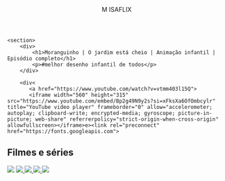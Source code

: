 
<head>
    <link rel="stylesheet" href="styles.css">
    <title>Aluraflix</title>
</head>

<body>
    <header>M ISAFLIX</header>

    <section>
        <div>
            <h1>Moranguinho | O jardim está cheio | Animação infantil | Episódio completo</h1>
            <p>#melhor desenho infantil de todos</p>
        </div>

        <div<
           <a href="https://www.youtube.com/watch?v=vtmm403l15Q">
           <iframe width="560" height="315" src="https://www.youtube.com/embed/Bp2g49N9y2s?si=xFksXa6OfOmbcylr" title="YouTube video player" frameborder="0" allow="accelerometer; autoplay; clipboard-write; encrypted-media; gyroscope; picture-in-picture; web-share" referrerpolicy="strict-origin-when-cross-origin" allowfullscreen></iframe>e><link rel="preconnect" href="https://fonts.googleapis.com">
<link rel="preconnect" href="https://fonts.gstatic.com" crossorigin>
<link href="https://fonts.googleapis.com/css2?family=Roboto+Condensed:ital,wght@0,100..900;1,100..900&display=swap" rel="stylesheet">
           </a>
        </div>
    </section>
    
   <section class="categoria">
         <h2>Filmes e séries</h2>
         <div >
             <img src="https://www.youtube.com/watch?v=vtmm403l15Q" />
             </a>
             <a href="https://www.youtube.com/watch?v=nCmIwcycUJ8">
                 <img src="https://www.youtube.com/watch?v=076h6h_7nw0" />
             </a>
             <a href="https://www.youtube.com/watch?v=FvRmEapoHRc">
                 <img src="https://img.youtube.com/vi/FvRmEapoHRc/maxresdefault.jpg" />
             </a>
             <a href="https://www.youtube.com/watch?v=Ipkw_hWW-Hw">
                 <img src="https://img.youtube.com/vi/Ipkw_hWW-Hw/maxresdefault.jpg" />
             </a>
             <a href="https://www.youtube.com/watch?v=d4DzMNGoyis">
                 <img src="https://img.youtube.com/vi/d4DzMNGoyis/maxresdefault.jpg" />
             </a>
        </div>
    </section>

</body>

</html>
